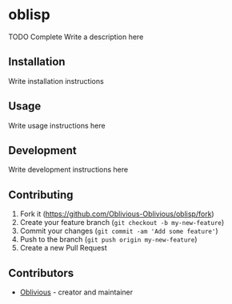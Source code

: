 # oblisp

TODO Complete
Write a description here

## Installation

Write installation instructions

## Usage

Write usage instructions here

## Development

Write development instructions here

## Contributing

1. Fork it (<https://github.com/Oblivious-Oblivious/oblisp/fork>)
2. Create your feature branch (`git checkout -b my-new-feature`)
3. Commit your changes (`git commit -am 'Add some feature'`)
4. Push to the branch (`git push origin my-new-feature`)
5. Create a new Pull Request

## Contributors

- [Oblivious](https://github.com/Oblivious-Oblivious) - creator and maintainer
